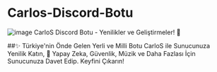 # Carlos-Discord-Botu

![image](https://carlosbot.vercel.app/img/logo2.png) CarloS Discord Botu - Yenilikler ve Geliştirmeler! 🚀


##✨ Türkiye'nin Önde Gelen Yerli ve Milli Botu CarloS ile Sunucunuza Yenilik Katın, 🚀 Yapay Zeka, Güvenlik, Müzik ve Daha Fazlası İçin Sunucunuza Davet Edip. Keyfini Çıkarın!

